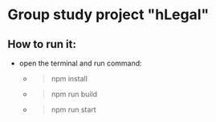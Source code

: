 # Group study project "hLegal"

## How to run it:
- open the terminal and run command:
  - > npm install
  - > npm run build
  - > npm run start